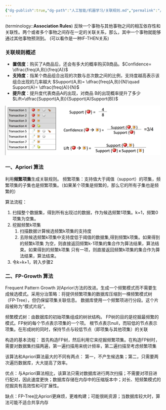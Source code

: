 ```yaml
---
{"dg-publish":true,"dg-path":"人工智能/机器学习/关联规则.md","permalink":"/人工智能/机器学习/关联规则/","dgPassFrontmatter":true,"noteIcon":"","created":"2024-12-23T16:10:10.000+08:00","updated":"2025-08-28T21:53:12.911+08:00"}
---
```



(terminology::**Association Rules**)
反映一个事物与其他事物之间的相互依存性和关联性。两个或者多个事物之间存在一定的关联关系，那么，其中一个事物就能够通过其他事物预测到。
(可以看作是一种IF-THEN关系)
### 关联规则概述
- **置信度**：购买了A商品后，还会有多大的概率购买B商品。$Confidence= \dfrac{freq(A,B)}{freq(A)}$
- **支持度**：指某个商品组合出现的次数与总次数之间的比例，支持度越高表示该组合出现的几率越大 $Support(A,B)= \dfrac{freq(A,B)}{N}\quad  Support(A)= \dfrac{freq(A)}{N}$
- **提升度**：提升度代表商品A的出现，对商品 B的出现概率提升了多少 $Lift=\dfrac{Support(A,B)}{Support(A)Support(B)}$

![Pasted image 20241227010827.png](../img/user/Functional%20files/Photo%20Resources/Pasted%20image%2020241227010827.png)
### 一、Apriori 算法
利用**频繁项集**生成关联规则。
频繁项集：支持值大于阈值（support）的项集，频繁项集的子集也是频繁项集。（如果某个项集是频繁的，那么它的所有子集也是频繁的）

算法流程：
1. 扫描整个数据集，得到所有出现过的数据，作为候选频繁1项集。k=1，频繁0项集为空集。
2. 挖掘频繁k项集 
	1. 扫描数据计算候选频繁k项集的支持度
	2. 去除候选频繁k项集中支持度低于阈值的数据集,得到频繁k项集。如果得到的频繁k项集 为空，则直接返回频繁k-1项集的集合作为算法结果，算法结束。如果得到的频繁k项集 只有一项，则直接返回频繁k项集的集合作为算法结果，算法结束。
3. 令k=k+1，转入步骤2 
### 二、FP-Growth 算法
Frequent Pattern Growth 
对Apriori方法的改进。生成一个频繁模式而不需要生成候选模式。采用分治策略：将提供频繁项集的数据库压缩到一棵频繁模式树（FP-Tree），但仍保留项集关联信息。
数据库使用一个频繁项进行分段。这个片段被称为“模式片段”。

频繁模式树：由数据库的初始项集组成的树状结构。 FP树的目的是挖掘最频繁的模式。FP树的每个节点表示项集的一个项。
根节点表示null，而较低的节点表示项集。在形成树的同时，保持节点与较低节点（即项集与其他项集）的关联

构造的基本流程：
首先构造FP树，然后利用它来挖掘频繁项集。在构造FP树时，需要对数据集扫描两遍，第一遍扫描用来统计频率，第二遍扫描至考虑频繁项集

该算法和Apriori算法最大的不同有两点： 第一，不产生候选集；第二，只需要两次遍历数据库，大大提高了效率。

优点：与Apriori算法相比，该算法只需对数据库进行两次扫描；不需要对项目进行配对，因此速度更快；数据库存储在内存中的压缩版本中；对长、短频繁模式的挖掘具有高效性和可扩展性。

缺点：FP-Tree比Apriori更麻烦，更难构建；可能很耗资源；当数据库较大时，算法可能不适合共享内存


